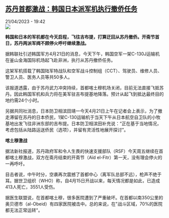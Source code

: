 <!--1682099102000-->
[苏丹首都激战：韩国日本派军机执行撤侨任务](https://www.rfi.fr/cn/%E5%9B%BD%E9%99%85/20230421-%E8%8B%8F%E4%B8%B9%E9%A6%96%E9%83%BD%E6%BF%80%E6%88%98-%E9%9F%A9%E5%9B%BD%E6%97%A5%E6%9C%AC%E6%B4%BE%E5%86%9B%E6%9C%BA%E6%89%A7%E8%A1%8C%E6%92%A4%E4%BE%A8%E4%BB%BB%E5%8A%A1)
------

<div>21/04/2023 - 19:42</div><img src="https://s.rfi.fr/media/display/70643d46-df79-11ed-b2e3-005056a90284/w:1280/p:16x9/Khartoum%20residences%20on%20fire.jpg"><p><strong>韩国和日本的军机都在今天启程，飞往吉布提，打算迂回从苏丹撤侨。开斋节首日，苏丹两派军阀不顾停火呼吁继续激战。                    </strong></p><div><p>据<span><span><span><span><span><span>韩联社引述韩国军方4月21日的消息，今天下午，韩国空军一架C-130J运输机在釜山金海国际机场起飞赴非洲，执行从苏丹撤侨任务。</span></span></span></span></span></span></p><p><span><span><span><span><span><span>这架军机搭载了韩国陆军特战队和空军战斗控制组（CCT）、驾驶员、维修人员、警卫人员、医务人员等共50多人。</span></span></span></span></span></span></p><p><span><span><span><span><span><span>该报道透露，由于苏丹武力冲突持续，首都喀土穆机场关闭，目前无法直接飞抵苏丹。因此韩国军机和兵力将在美军驻吉布提基地降落。预计从起飞到抵达最终目的地约需24个小时。</span></span></span></span></span></span></p><p><span><span><span><span><span><span>另据共同社消息，日本防卫相滨田靖一今天4月21日上午在记者会上表示，为了撤走滞留在苏丹的日本侨民，1架C-130运输机于当天下午从日本航空自卫队的小牧基地出发飞往非洲东部的吉布提。日本防卫相滨田补充说：“正在基于当地情况，考虑包括从陆路运送侨民（选项），并留有灵活性地展开探讨”。</span></span></span></span></span></span></p><p><strong>喀土穆激战</strong></p><p><span><span><span><span><span><span>据法新社报道，苏丹政府军和令人生畏的快速支援部队（RSF）今天周五继续在首都喀土穆激战，双方在斋月结束的开斋节（Aïd el-Fitr）第一天，没有理会停火的一再呼吁。</span></span></span></span></span></span></p><p><span><span><span><span><span><span>目击者说，中午时分，空袭再次震撼了首都中心（离军队总部不远），枪声不绝于耳。据世卫组织（WHO）称，自4月15日开战以来，每天情况都是如此，已造成413人死亡，3551人受伤。</span></span></span></span></span></span></p><p><span><span><span><span><span><span>据医生联盟说，在首都喀土穆，很多医院遭到了严重破坏。在首都以南350公里的奥贝德市（al-Obeid）有四家医院被击中。总的来说，在"战斗区域，70%的医院都无法正常运转"。</span></span></span></span></span></span></p><div data-selfpromo-newsletter></div><div data-selfpromo-app></div></div>
